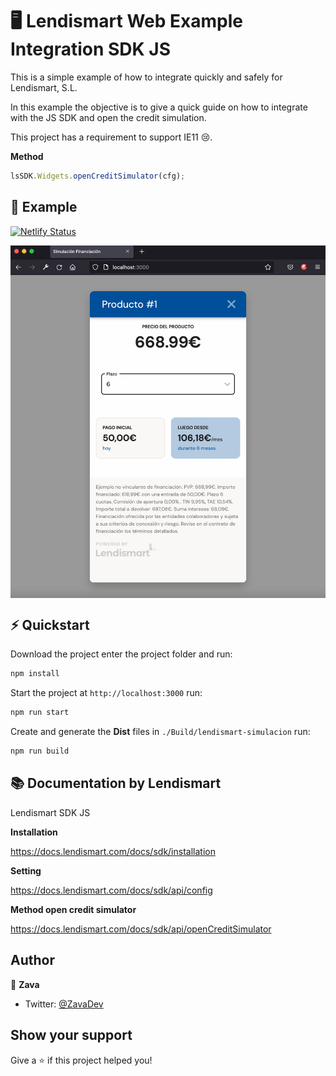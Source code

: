 # 🖥 Lendismart Web Example Integration SDK JS

This is a simple example of how to integrate quickly and safely for Lendismart, S.L.

In this example the objective is to give a quick guide on how to integrate with the JS SDK and open the credit simulation.

This project has a requirement to support IE11 😢.

**Method**

```javascript
lsSDK.Widgets.openCreditSimulator(cfg);
```
## 📖 Example

[![Netlify Status](https://api.netlify.com/api/v1/badges/efb19ecb-44dd-4d33-9375-84c5f93bb58d/deploy-status)](https://app.netlify.com/sites/web-lendismart-simulacion/deploys)

<p align="center">
  <img width="900" align="center" src="./resources/sample.png" alt="demo"/>
</p>

## ⚡️ Quickstart 

Download the project enter the project folder and run:

```bash
npm install
```

Start the project at `http://localhost:3000` run:

```bash
npm run start
```

Create and generate the **Dist** files in `./Build/lendismart-simulacion` run:

```bash
npm run build
```

## 📚 Documentation by Lendismart

Lendismart SDK JS 

**Installation**

https://docs.lendismart.com/docs/sdk/installation

**Setting**

https://docs.lendismart.com/docs/sdk/api/config

**Method open credit simulator**

https://docs.lendismart.com/docs/sdk/api/openCreditSimulator

## Author

👤 **Zava**

* Twitter: [@ZavaDev](https://twitter.com/ZavaDev)

## Show your support

Give a ⭐️ if this project helped you!
